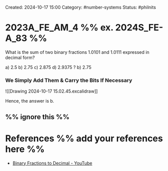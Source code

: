 Created: 2024-10-17 15:00
Category: #number-systems 
Status: #philnits



# 2023A_FE_AM_4 %% ex. 2024S_FE-A_83 %%

What is the sum of two binary fractions 1.0101 and 1.0111 expressed in decimal form?

a) 2.5
b) 2.75
c) 2.875
d) 2.9375
? 
b) 2.75

### We Simply Add Them & Carry the Bits If Necessary

![[Drawing 2024-10-17 15.02.45.excalidraw]]

Hence, the answer is b.

%% ignore this %%
---









# References %% add your references here %%
- [Binary Fractions to Decimal - YouTube](https://www.youtube.com/watch?v=gt0iswIJvT4)